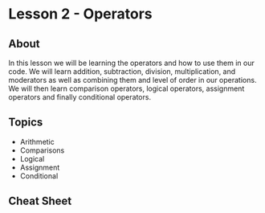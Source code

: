 # Lesson 2 - Operators

## About
In this lesson we will be learning the operators and how to use them in our code. We will learn addition, subtraction, division, multiplication, and moderators as well as combining them and level of order in our operations. We will then learn comparison operators, logical operators, assignment operators and finally conditional operators.

## Topics
- Arithmetic
- Comparisons
- Logical
- Assignment
- Conditional

## Cheat Sheet

